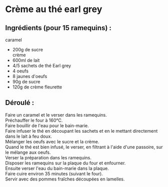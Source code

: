 # Crème au thé earl grey

## Ingrédients (pour 15 ramequins) :

caramel  
* 200g de sucre  
crème  
* 600ml de lait 
* 4/5 sachets de thé Earl grey
* 4 oeufs
* 8 jaunes d'oeufs
* 90g de sucre
* 120g de crème fleurette

## Déroulé :

Faire un caramel et le verser dans les ramequins.   
Préchauffer le four à 160°C.   
Faire bouillir de l'eau pour le bain-marie.  
Faire infuser le thé en découpant les sachets et en le mettant directement dans le lait à feu doux.  
Mélanger les oeufs avec le sucre et la crème.  
Quand le thé est bien infusé, le verser, en filtrant à l'aide d'une passoire, sur le mélange aux oeufs.  
Verser la préparation dans les ramequins.  
Disposer les ramequins sur la plaque du four et enfourner.  
Ensuite verser l'eau du bain-marie dans la plaque.  
Faire cuire environ 35 minutes (suivant le four).  
Servir avec des pommes fraîches découpées en lamelles.  
